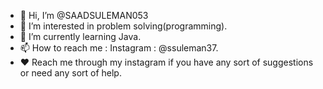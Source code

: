 - 👋 Hi, I’m @SAADSULEMAN053
- 👀 I’m interested in problem solving(programming).
- 🌱 I’m currently learning Java.
- 📫 How to reach me : Instagram : @ssuleman37.
- ❤️ Reach me through my instagram if you have any sort of suggestions or need any sort of help.  

